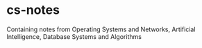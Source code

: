 # cs-notes
Containing notes from Operating Systems and Networks, Artificial Intelligence, Database Systems and Algorithms
